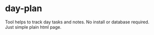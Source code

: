 day-plan
========

Tool helps to track day tasks and notes. No install or database required. Just simple plain html page.
